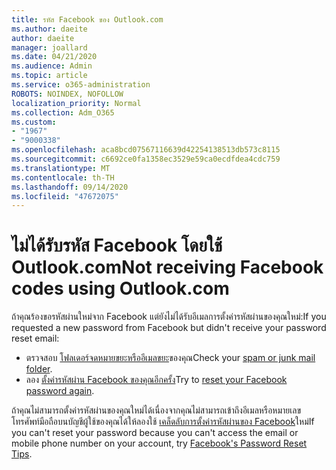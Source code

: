 ```yaml
---
title: รหัส Facebook ของ Outlook.com
ms.author: daeite
author: daeite
manager: joallard
ms.date: 04/21/2020
ms.audience: Admin
ms.topic: article
ms.service: o365-administration
ROBOTS: NOINDEX, NOFOLLOW
localization_priority: Normal
ms.collection: Adm_O365
ms.custom:
- "1967"
- "9000338"
ms.openlocfilehash: aca8bcd07567116639d42254138513db573c8115
ms.sourcegitcommit: c6692ce0fa1358ec3529e59ca0ecdfdea4cdc759
ms.translationtype: MT
ms.contentlocale: th-TH
ms.lasthandoff: 09/14/2020
ms.locfileid: "47672075"
---
```

# <a name="not-receiving-facebook-codes-using-outlookcom"></a><span data-ttu-id="4b436-102">ไม่ได้รับรหัส Facebook โดยใช้ Outlook.com</span><span class="sxs-lookup"><span data-stu-id="4b436-102">Not receiving Facebook codes using Outlook.com</span></span>

<span data-ttu-id="4b436-103">ถ้าคุณร้องขอรหัสผ่านใหม่จาก Facebook แต่ยังไม่ได้รับอีเมลการตั้งค่ารหัสผ่านของคุณใหม่:</span><span class="sxs-lookup"><span data-stu-id="4b436-103">If you requested a new password from Facebook but didn't receive your password reset email:</span></span>

- <span data-ttu-id="4b436-104">ตรวจสอบ [โฟลเดอร์จดหมายขยะหรืออีเมลขยะ](https://outlook.live.com/mail/junkemail)ของคุณ</span><span class="sxs-lookup"><span data-stu-id="4b436-104">Check your [spam or junk mail folder](https://outlook.live.com/mail/junkemail).</span></span>
- <span data-ttu-id="4b436-105">ลอง [ตั้งค่ารหัสผ่าน Facebook ของคุณอีกครั้ง](https://aka.ms/facebook-password-reset)</span><span class="sxs-lookup"><span data-stu-id="4b436-105">Try to [reset your Facebook password again](https://aka.ms/facebook-password-reset).</span></span>

<span data-ttu-id="4b436-106">ถ้าคุณไม่สามารถตั้งค่ารหัสผ่านของคุณใหม่ได้เนื่องจากคุณไม่สามารถเข้าถึงอีเมลหรือหมายเลขโทรศัพท์มือถือบนบัญชีผู้ใช้ของคุณได้ให้ลองใช้ [เคล็ดลับการตั้งค่ารหัสผ่านของ Facebook](https://aka.ms/facebook-password-help)ใหม่</span><span class="sxs-lookup"><span data-stu-id="4b436-106">If you can't reset your password because you can't access the email or mobile phone number on your account, try [Facebook's Password Reset Tips](https://aka.ms/facebook-password-help).</span></span>